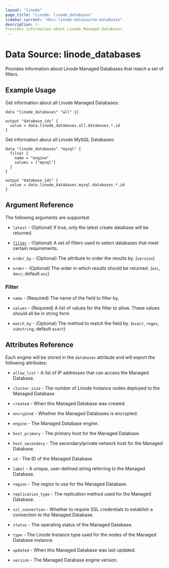 ```yaml
---
layout: "linode"
page_title: "Linode: linode_databases"
sidebar_current: "docs-linode-datasource-databases"
description: |-
Provides information about Linode Managed Databases.
---
```


# Data Source: linode\_databases

Provides information about Linode Managed Databases that match a set of filters.

## Example Usage

Get information about all Linode Managed Databases:

```hcl
data "linode_databases" "all" {}

output "database_ids" {
  value = data.linode_databases.all.databases.*.id
}
```

Get information about all Linode MySQL Databases:

```hcl
data "linode_databases" "mysql" {
  filter {
    name = "engine"
    values = ["mysql"]
  }
}

output "database_ids" {
  value = data.linode_databases.mysql.databases.*.id
}
```

## Argument Reference

The following arguments are supported:

* `latest` - (Optional) If true, only the latest create database will be returned.

* [`filter`](#filter) - (Optional) A set of filters used to select databases that meet certain requirements.

* `order_by` - (Optional) The attribute to order the results by. (`version`)

* `order` - (Optional) The order in which results should be returned. (`asc`, `desc`; default `asc`)

### Filter

* `name` - (Required) The name of the field to filter by.

* `values` - (Required) A list of values for the filter to allow. These values should all be in string form.

* `match_by` - (Optional) The method to match the field by. (`exact`, `regex`, `substring`; default `exact`)

## Attributes Reference

Each engine will be stored in the `databases` attribute and will export the following attributes:

* `allow_list` - A list of IP addresses that can access the Managed Database.

* `cluster_size` - The number of Linode Instance nodes deployed to the Managed Database.

* `created` - When this Managed Database was created.

* `encrypted` - Whether the Managed Databases is encrypted.

* `engine` - The Managed Database engine.

* `host_primary` - The primary host for the Managed Database.

* `host_secondary` - The secondary/private network host for the Managed Database.

* `id` - The ID of the Managed Database.

* `label` - A unique, user-defined string referring to the Managed Database.

* `region` - The region to use for the Managed Database.

* `replication_type` - The replication method used for the Managed Database.

* `ssl_connection` - Whether to require SSL credentials to establish a connection to the Managed Database.

* `status` - The operating status of the Managed Database.

* `type` - The Linode Instance type used for the nodes of the  Managed Database instance.

* `updated` - When this Managed Database was last updated.

* `version` - The Managed Database engine version.
